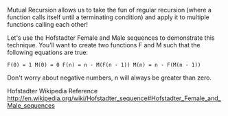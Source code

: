 Mutual Recursion allows us to take the fun of regular recursion (where a function calls itself until a terminating condition) and apply it to multiple functions calling each other!

Let's use the Hofstadter Female and Male sequences to demonstrate this technique. You'll want to create two functions F and M such that the following equations are true:

`F(0) = 1
M(0) = 0
F(n) = n - M(F(n - 1))
M(n) = n - F(M(n - 1))`

Don't worry about negative numbers, n will always be greater than zero.

Hofstadter Wikipedia Reference http://en.wikipedia.org/wiki/Hofstadter_sequence#Hofstadter_Female_and_Male_sequences
